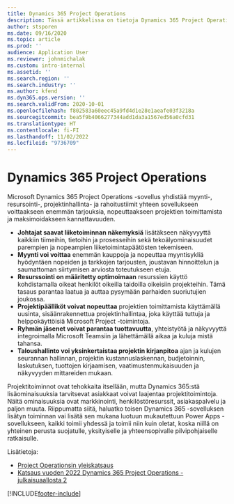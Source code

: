 ```yaml
---
title: Dynamics 365 Project Operations
description: Tässä artikkelissa on tietoja Dynamics 365 Project Operationsista.
author: stsporen
ms.date: 09/16/2020
ms.topic: article
ms.prod: ''
audience: Application User
ms.reviewer: johnmichalak
ms.custom: intro-internal
ms.assetid: ''
ms.search.region: ''
ms.search.industry: ''
ms.author: kfend
ms.dyn365.ops.version: ''
ms.search.validFrom: 2020-10-01
ms.openlocfilehash: f802583a60eec45a9fd4d1e28e1aeafe03f3218a
ms.sourcegitcommit: bea5f9b4066277344add1da3a1567ed56a0cfd31
ms.translationtype: HT
ms.contentlocale: fi-FI
ms.lasthandoff: 11/02/2022
ms.locfileid: "9736709"
---
```

# <a name="dynamics-365-project-operations"></a>Dynamics 365 Project Operations

Microsoft Dynamics 365 Project Operations -sovellus yhdistää myynti-, resursointi-, projektinhallinta- ja rahoitustiimit yhteen sovellukseen voittaakseen enemmän tarjouksia, nopeuttaakseen projektien toimittamista ja maksimoidakseen kannattavuuden.

-   **Johtajat saavat liiketoiminnan näkemyksiä** lisätäkseen näkyvyyttä kaikkiin tiimeihin, tietoihin ja prosesseihin sekä tekoälyominaisuudet parempien ja nopeampien liiketoimintapäätösten tekemiseen.
-   **Myynti voi voittaa** enemmän kauppoja ja nopeuttaa myyntisykliä hyödyntäen nopeiden ja tarkkojen tarjousten, joustavan hinnoittelun ja saumattoman siirtymisen arviosta toteutukseen etuja.
-   **Resurssointi on määritetty optimoimaan** resurssien käyttö kohdistamalla oikeat henkilöt oikeilla taidoilla oikeisiin projekteihin. Tämä tasaus parantaa laatua ja auttaa pysymään parhaiden suoriutujien joukossa.
-   **Projektipäälliköt voivat nopeuttaa** projektien toimittamista käyttämällä uusinta, sisäänrakennettua projektinhallintaa, joka käyttää tuttuja ja helppokäyttöisiä Microsoft Project -toimintoja.
-   **Ryhmän jäsenet voivat parantaa tuottavuutta**, yhteistyötä ja näkyvyyttä integroimalla Microsoft Teamsiin ja lähettämällä aikaa ja kuluja mistä tahansa.
-   **Taloushallinto voi yksinkertaistaa projektin kirjanpitoa** ajan ja kulujen seurannan hallinnan, projektin kustannuslaskennan, budjetoinnin, laskutuksen, tuottojen kirjaamisen, vaatimustenmukaisuuden ja näkyvyyden mittareiden mukaan.

Projektitoiminnot ovat tehokkaita itsellään, mutta Dynamics 365:stä lisäominaisuuksia tarvitsevat asiakkaat voivat laajentaa projektitoimintoja. Näitä ominaisuuksia ovat markkinointi, henkilöstöresurssit, asiakaspalvelu ja paljon muuta. Riippumatta siitä, haluatko toisen Dynamics 365 -sovelluksen lisätyn toiminnan vai lisätä sen mukana luotuun mukautettuun Power Apps -sovellukseen, kaikki toimii yhdessä ja toimii niin kuin oletat, koska niillä on yhteinen perusta suojatulle, yksityiselle ja yhteensopivalle pilvipohjaiselle ratkaisulle.

Lisätietoja:

- [Project Operationsin yleiskatsaus](https://dynamics.microsoft.com/en-us/project-operations/overview/)
- [Katsaus vuoden 2022 Dynamics 365 Project Operations -julkaisuaallosta 2](/dynamics365-release-plan/2022wave2/finance-operations/dynamics365-project-operations/)


[!INCLUDE[footer-include](includes/footer-banner.md)]
